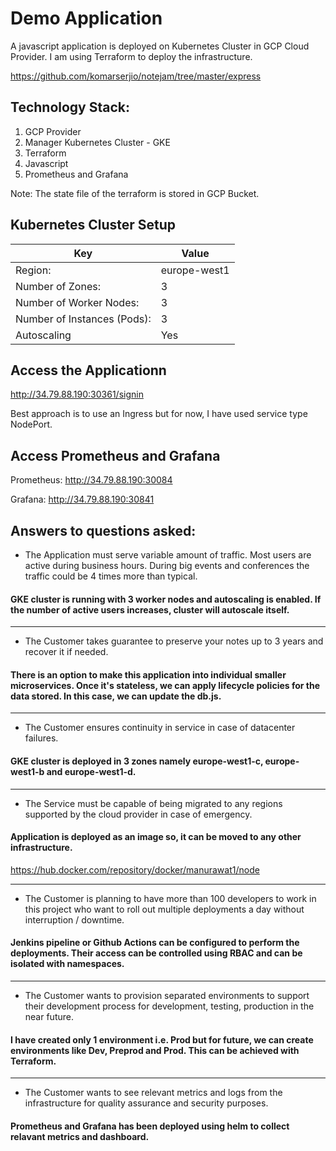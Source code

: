 # Demo Application

A javascript application is deployed on Kubernetes Cluster in GCP Cloud Provider. I am using Terraform to deploy the infrastructure.

https://github.com/komarserjio/notejam/tree/master/express

## Technology Stack:

1. GCP Provider
2. Manager Kubernetes Cluster - GKE
3. Terraform
4. Javascript
5. Prometheus and Grafana

Note: The state file of the terraform is stored in GCP Bucket.

## Kubernetes Cluster Setup

| Key | Value  |
|---|---|
| Region: | europe-west1  |
| Number of Zones:  |  3 |
| Number of Worker Nodes:  | 3  |
| Number of Instances (Pods):  | 3  |
| Autoscaling  | Yes  |

## Access the Applicationn

http://34.79.88.190:30361/signin

Best approach is to use an Ingress but for now, I have used service type NodePort.

## Access Prometheus and Grafana

Prometheus: http://34.79.88.190:30084

Grafana: http://34.79.88.190:30841

## Answers to questions asked:

* The Application must serve variable amount of traffic. Most users are active during business hours. During big
events and conferences the traffic could be 4 times more than typical.

#### GKE cluster is running with 3 worker nodes and autoscaling is enabled. If the number of active users increases, cluster will autoscale itself.
_____________

* The Customer takes guarantee to preserve your notes up to 3 years and recover it if needed.

#### There is an option to make this application into individual smaller microservices. Once it's stateless, we can apply lifecycle policies for the data stored. In this case, we can update the db.js.
_____________

* The Customer ensures continuity in service in case of datacenter failures.

#### GKE cluster is deployed in 3 zones namely europe-west1-c, europe-west1-b and europe-west1-d.
_____________

* The Service must be capable of being migrated to any regions supported by the cloud provider in case of
emergency.

#### Application is deployed as an image so, it can be moved to any other infrastructure.

https://hub.docker.com/repository/docker/manurawat1/node
_____________

* The Customer is planning to have more than 100 developers to work in this project who want to roll out multiple
deployments a day without interruption / downtime.

#### Jenkins pipeline or Github Actions can be configured to perform the deployments. Their access can be controlled using RBAC and can be isolated with namespaces.
_____________

* The Customer wants to provision separated environments to support their development process for development,
testing, production in the near future.

#### I have created only 1 environment i.e. Prod but for future, we can create environments like Dev, Preprod and Prod. This can be achieved with Terraform.
_____________

* The Customer wants to see relevant metrics and logs from the infrastructure for quality assurance and security
purposes.

#### Prometheus and Grafana has been deployed using helm to collect relavant metrics and dashboard.

